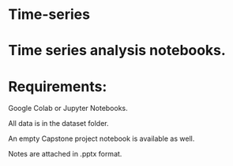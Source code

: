 # Time-series

# Time series analysis notebooks.

# Requirements:

Google Colab or Jupyter Notebooks.

All data is in the dataset folder.

An empty Capstone project notebook is available as well.

Notes are attached in .pptx format.
